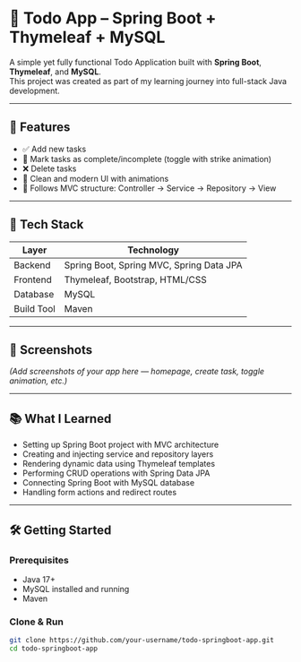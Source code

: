 # 📝 Todo App – Spring Boot + Thymeleaf + MySQL

A simple yet fully functional Todo Application built with **Spring Boot**, **Thymeleaf**, and **MySQL**.  
This project was created as part of my learning journey into full-stack Java development.

---

## 🚀 Features

- ✅ Add new tasks  
- 🔄 Mark tasks as complete/incomplete (toggle with strike animation)  
- ❌ Delete tasks  
- 🎨 Clean and modern UI with animations  
- 🔧 Follows MVC structure: Controller → Service → Repository → View

---

## 🧠 Tech Stack

| Layer       | Technology          |
|-------------|---------------------|
| Backend     | Spring Boot, Spring MVC, Spring Data JPA |
| Frontend    | Thymeleaf, Bootstrap, HTML/CSS |
| Database    | MySQL |
| Build Tool  | Maven |

---

## 📸 Screenshots

*(Add screenshots of your app here — homepage, create task, toggle animation, etc.)*

---

## 📚 What I Learned

- Setting up Spring Boot project with MVC architecture  
- Creating and injecting service and repository layers  
- Rendering dynamic data using Thymeleaf templates  
- Performing CRUD operations with Spring Data JPA  
- Connecting Spring Boot with MySQL database  
- Handling form actions and redirect routes

---

## 🛠️ Getting Started

### Prerequisites

- Java 17+
- MySQL installed and running
- Maven

### Clone & Run

```bash
git clone https://github.com/your-username/todo-springboot-app.git
cd todo-springboot-app
